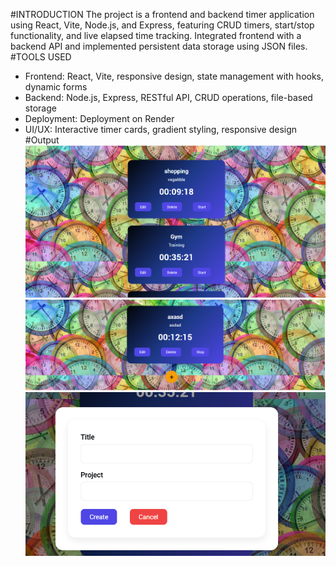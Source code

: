 #INTRODUCTION
The project is a frontend and backend timer application using React, Vite, Node.js, and Express, featuring CRUD timers, start/stop functionality, and live elapsed time tracking. Integrated frontend with a backend API and implemented persistent data storage using JSON files.
#TOOLS USED
- Frontend: React, Vite, responsive design, state management with hooks, dynamic forms
- Backend: Node.js, Express, RESTful API, CRUD operations, file-based storage
- Deployment: Deployment on Render 
- UI/UX: Interactive timer cards, gradient styling, responsive design
#Output
![Outpu1](client/src/assets/ss.png)
![Outpu2](client/src/assets/ss2.png)
![Outpu3](client/src/assets/ss3.png)
